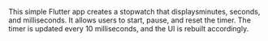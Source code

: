This simple Flutter app creates a stopwatch that displaysminutes, seconds, and milliseconds.
It allows users to start, pause, and reset the timer.
The timer is updated every 10 milliseconds, and the UI is rebuilt accordingly.
